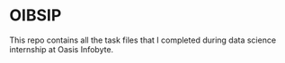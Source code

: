 # OIBSIP
This repo contains all the task files that I completed during data science internship at Oasis Infobyte.
